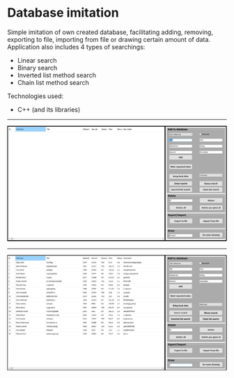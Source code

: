 <h1>Database imitation</h1>
<p>Simple imitation of own created database, facilitating adding, removing, exporting to file, importing from file or drawing certain amount of data. Application also includes 4 types of searchings:</p>
<ul>
  <li>Linear search</li>
  <li>Binary search</li>
  <li>Inverted list method search</li>
  <li>Chain list method search</li>
</ul>
<p>Technologies used:</p>
<ul>
  <li>C++ (and its libraries)</li>
</ul>
<hr>
<img src="https://raw.githubusercontent.com/teo0098/Database-imitation/master/dbimage.jpg"/>
<hr>
<img src="https://raw.githubusercontent.com/teo0098/Database-imitation/master/dbimage2.jpg"/>
